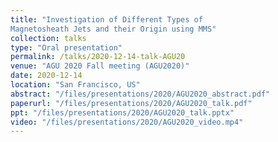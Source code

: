 ```yaml
---
title: "Investigation of Different Types of
Magnetosheath Jets and their Origin using MMS"
collection: talks
type: "Oral presentation"
permalink: /talks/2020-12-14-talk-AGU20
venue: "AGU 2020 Fall meeting (AGU2020)"
date: 2020-12-14
location: "San Francisco, US"
abstract: "/files/presentations/2020/AGU2020_abstract.pdf"
paperurl: "/files/presentations/2020/AGU2020_talk.pdf"
ppt: "/files/presentations/2020/AGU2020_talk.pptx"
video: "/files/presentations/2020/AGU2020_video.mp4"
---
```

